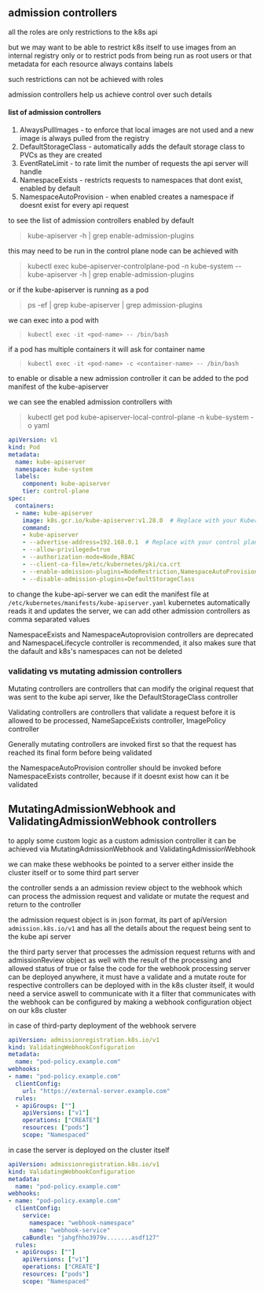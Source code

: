 ## admission controllers
all the roles are only restrictions to the k8s api

but we may want to be able to restrict k8s itself to use images from an internal registry only
or to restrict pods from being run as root users
or that metadata for each resource always contains labels

such restrictions can not be achieved with roles

admission controllers help us achieve control over such details

#### list of admission controllers

1. AlwaysPullImages - to enforce that local images are not used and a new image is always pulled from the registry
2. DefaultStorageClass - automatically adds the default storage class to PVCs as they are created
3. EventRateLimit - to rate limit the number of requests the api server will handle
4. NamespaceExists - restricts requests to namespaces that dont exist, enabled by default
5. NamespaceAutoProvision - when enabled creates a namespace if doesnt exist for every api request

to see the list of admission controllers enabled by default

> kube-apiserver -h | grep enable-admission-plugins

this may need to be run in the control plane node
can be achieved with
> kubectl exec kube-apiserver-controlplane-pod -n kube-system -- kube-apiserver -h | grep enable-admission-plugins

or if the kube-apiserver is running as a pod

> ps -ef | grep kube-apiserver | grep admission-plugins

we can exec into a pod with
>`kubectl exec -it <pod-name> -- /bin/bash`

if a pod has multiple containers it will ask for container name
> `kubectl exec -it <pod-name> -c <container-name> -- /bin/bash`

to enable or disable a new admission controller it can be added to the pod manifest of the kube-apiserver

we can see the enabled admission controllers with 
> kubectl get pod kube-apiserver-local-control-plane -n kube-system -o yaml

```yml
apiVersion: v1
kind: Pod
metadata:
  name: kube-apiserver
  namespace: kube-system
  labels:
    component: kube-apiserver
    tier: control-plane
spec:
  containers:
  - name: kube-apiserver
    image: k8s.gcr.io/kube-apiserver:v1.28.0  # Replace with your Kubernetes version
    command:
    - kube-apiserver
    - --advertise-address=192.168.0.1  # Replace with your control plane node IP
    - --allow-privileged=true
    - --authorization-mode=Node,RBAC
    - --client-ca-file=/etc/kubernetes/pki/ca.crt
    - --enable-admission-plugins=NodeRestriction,NamespaceAutoProvision
    - --disable-admission-plugins=DefaultStorageClass
```

to change the kube-api-server we can edit the manifest file at `/etc/kubernetes/manifests/kube-apiserver.yaml`
kubernetes automatically reads it and updates the server, we can add other admission controllers as comma separated values

NamespaceExists and NamespaceAutoprovision controllers are deprecated and NamespaceLifecycle controller is recommended, it also makes sure that the dafault and k8s's namespaces can not be deleted

### validating vs mutating admission controllers

Mutating controllers are controllers that can modify the original request that was sent to the kube api server, like the DefaultStorageClass controller

Validating controllers are controllers that validate a request before it is allowed to be processed, NameSapceExists controller, ImagePolicy controller

Generally mutating controllers are invoked first so that the request has reached its final form before being validated

the NamespaceAutoProvision controller should be invoked before NamespaceExists controller, because if it doesnt exist how can it be validated

## MutatingAdmissionWebhook and ValidatingAdmissionWebhook controllers
to apply some custom logic as a custom admission controller
it can be achieved via MutatingAdmissionWebhook and ValidatingAdmissionWebhook

we can make these webhooks be pointed to a server either inside the cluster itself or to some third part server

the controller sends a an admission review object to the webhook which can process the admission request and validate or mutate the request and return to the controller

the admission request object is in json format, its part of apiVersion `admission.k8s.io/v1`
and has all the details about the request being sent to the kube api server

the third party server that processes the admission request returns with and admissionReview object as well with the result of the processing and allowed status of true or false
the code for the webhook processing server can be deployed anywhere, it must have a validate and a mutate route for respective controllers
can be deployed with in the k8s cluster itself, it would need a service aswell to communicate with it
a filter that communicates with the webhook can be configured by making a webhook configuration object on our k8s cluster

in case of third-party deployment of the webhook servere
```yml
apiVersion: admissionregistration.k8s.io/v1
kind: ValidatingWebhookConfiguration
metadata:
  name: "pod-policy.example.com"
webhooks:
- name: "pod-policy.example.com"
  clientConfig:
    url: "https://external-server.example.com"
  rules: 
  - apiGroups: [""]
    apiVersions: ["v1"]
    operations: ["CREATE"]
    resources: ["pods"]
    scope: "Namespaced"
```

in case the server is deployed on the cluster itself
```yml
apiVersion: admissionregistration.k8s.io/v1
kind: ValidatingWebhookConfiguration
metadata:
  name: "pod-policy.example.com"
webhooks:
- name: "pod-policy.example.com"
  clientConfig:
    service:
      namespace: "webhook-namespace"
      name: "webhook-service"
    caBundle: "jahgfhho3979v.......asdf127"
  rules: 
  - apiGroups: [""]
    apiVersions: ["v1"]
    operations: ["CREATE"]
    resources: ["pods"]
    scope: "Namespaced"
```